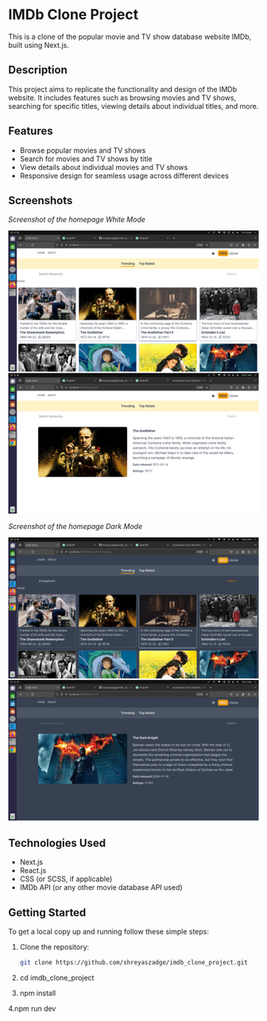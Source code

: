 # IMDb Clone Project

This is a clone of the popular movie and TV show database website IMDb, built using Next.js.

## Description

This project aims to replicate the functionality and design of the IMDb website. It includes features such as browsing movies and TV shows, searching for specific titles, viewing details about individual titles, and more.

## Features

- Browse popular movies and TV shows
- Search for movies and TV shows by title
- View details about individual movies and TV shows
- Responsive design for seamless usage across different devices

## Screenshots
*Screenshot of the homepage White Mode*

![Homepage](public/1.png)
![Homepage](public/2.png)


*Screenshot of the homepage Dark Mode*

![Homepage](public/3.png)
![Homepage](public/4.png)


## Technologies Used

- Next.js
- React.js
- CSS (or SCSS, if applicable)
- IMDb API (or any other movie database API used)

## Getting Started




To get a local copy up and running follow these simple steps:

1. Clone the repository:
   ```sh
   git clone https://github.com/shreyaszadge/imdb_clone_project.git

2. cd imdb_clone_project 
   
3. npm install

4.npm run dev
   
